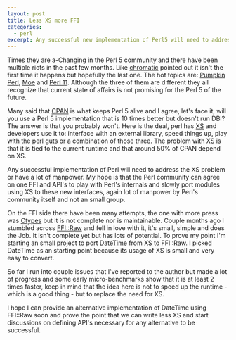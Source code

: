 ```yaml
---
layout: post
title: Less XS more FFI
categories:
  - perl
excerpt: Any successful new implementation of Perl5 will need to address the fact that 50% of CPAN modules use or depend on XS. The C-extensions are tied to the guts of current perl interpreter are by no means an small effort that the community will need to invest to port existent distributions over a new interpreter.
---
```


Times they are a-Changing in the Perl 5 community and there have been multiple riots in the past few months. Like [chromatic][1] pointed out it isn't the first time it happens but hopefully the last one. The hot topics are: [Pumpkin Perl][2], [Moe][3] and [Perl 11][4]. Although the three of them are different they all recognize that current state of affairs is not promising for the Perl 5 of the future.

Many said that [CPAN][5] is what keeps Perl 5 alive and I agree, let's face it, will you use a Perl 5 implementation that is 10 times better but doesn't run DBI? The answer is that you probably won't. Here is the deal, perl has [XS][6] and developers use it to: interface with an external library, speed things up, play with the perl guts or a combination of those three. The problem with XS is that it is tied to the current runtime and that around 50% of CPAN depend on XS. 

Any successful implementation of Perl will need to address the XS problem or have a lot of manpower. My hope is that the Perl community can agree on one FFI and API's to play with Perl's internals and slowly port modules using XS to these new interfaces, again lot of manpower by Perl's community itself and not an small group.

On the FFI side there have been many attempts, the one with more press was [Ctypes][7] but it is not complete nor is maintainable. Couple months ago I stumbled across [FFI::Raw][8] and fell in love with it, it's small, simple and does the Job. It isn't complete yet but has lots of potential. To prove my point I'm starting an small project to port [DateTime][9] from XS to FFI::Raw. I picked DateTime as an starting point because its usage of XS is small and very easy to convert.

So far I run into couple issues that I've reported to the author but made a lot of progress and some early micro-benchmarks show that it is at least 2 times faster, keep in mind that the idea here is not to speed up the runtime - which is a good thing - but to replace the need for XS.

I hope I can provide an alternative implementation of DateTime using FFI::Raw soon and prove the point that we can write less XS and start discussions on defining API's necessary for any alternative to be successful.

[1]: http://www.modernperlbooks.com/mt/2013/01/how-forking-perl-5-could-work.html "chromatic"
[2]: http://shadow.cat/blog/matt-s-trout/pumpkin-perl-breakdown/ "Pumpkin Perl"
[3]: https://github.com/MoeOrganization/moe "Moe"
[4]: http://perl11.org/ "Perl11"
[5]: https://metacpan.org/ "CPAN"
[6]: http://perldoc.perl.org/perlxs.html "XS"
[7]: http://gitorious.org/perl-ctypes "Ctypes"
[8]: https://metacpan.org/module/FFI::Raw "FFI::Raw"
[9]: https://metacpan.org/module/DateTime "DateTime"


